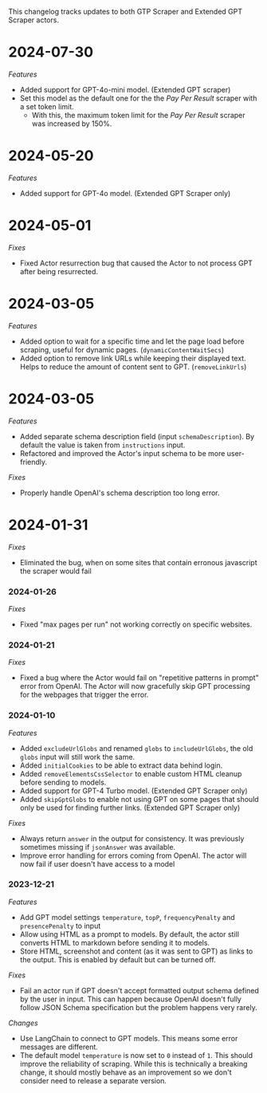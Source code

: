 This changelog tracks updates to both GTP Scraper and Extended GPT Scraper actors.

# 2024-07-30
*Features*
- Added support for GPT-4o-mini model. (Extended GPT scraper)
- Set this model as the default one for the the *Pay Per Result* scraper with a set token limit.
  - With this, the maximum token limit for the *Pay Per Result* scraper was increased by 150%.

# 2024-05-20
*Features*
- Added support for GPT-4o model. (Extended GPT Scraper only)

# 2024-05-01
*Fixes*
- Fixed Actor resurrection bug that caused the Actor to not process GPT after being resurrected.

# 2024-03-05
*Features*
- Added option to wait for a specific time and let the page load before scraping, useful for dynamic pages. (`dynamicContentWaitSecs`)
- Added option to remove link URLs while keeping their displayed text. Helps to reduce the amount of content sent to GPT. (`removeLinkUrls`)

# 2024-03-05
*Features*
- Added separate schema description field (input `schemaDescription`). By default the value is taken from `instructions` input.
- Refactored and improved the Actor's input schema to be more user-friendly.

*Fixes*
- Properly handle OpenAI's schema description too long error.

# 2024-01-31
*Fixes*
- Eliminated the bug, when on some sites that contain erronous javascript the scraper would fail

### 2024-01-26
*Fixes*
- Fixed "max pages per run" not working correctly on specific websites.

### 2024-01-21
*Fixes*
- Fixed a bug where the Actor would fail on "repetitive patterns in prompt" error from OpenAI. The Actor will now gracefully skip GPT processing for the webpages that trigger the error.

### 2024-01-10
*Features*
- Added `excludeUrlGlobs` and renamed `globs` to `includeUrlGlobs`, the old `globs` input will still work the same.
- Added `initialCookies` to be able to extract data behind login.
- Added `removeElementsCssSelector` to enable custom HTML cleanup before sending to models.
- Added support for GPT-4 Turbo model. (Extended GPT Scraper only)
- Added `skipGptGlobs` to enable not using GPT on some pages that should only be used for finding further links. (Extended GPT Scraper only)

*Fixes*
- Always return `answer` in the output for consistency. It was previously sometimes missing if `jsonAnswer` was available.
- Improve error handling for errors coming from OpenAI. The actor will now fail if user doesn't have access to a model

### 2023-12-21
*Features*
- Add GPT model settings `temperature`, `topP`, `frequencyPenalty` and `presencePenalty` to input
- Allow using HTML as a prompt to models. By default, the actor still converts HTML to markdown before sending it to models.
- Store HTML, screenshot and content (as it was sent to GPT) as links to the output. This is enabled by default but can be turned off.

*Fixes*
- Fail an actor run if GPT doesn't accept formatted output schema defined by the user in input. This can happen because OpenAI doesn't fully follow JSON Schema specification but the problem happens very rarely.

*Changes*
- Use LangChain to connect to GPT models. This means some error messages are different.
- The default model `temperature` is now set to `0` instead of `1`. This should improve the reliability of scraping. While this is technically a breaking change, it should mostly behave as an improvement so we don't consider need to release a separate version.
